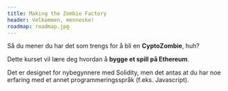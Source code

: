 ```yaml
---
title: Making the Zombie Factory
header: Velkommen, menneske!
roadmap: roadmap.jpg
---
```

Så du mener du har det som trengs for å bli en **CyptoZombie**, huh?

Dette kurset vil lære deg hvordan å **bygge et spill på Ethereum**.

Det er designet for nybegynnere med Solidity, men det antas at du har noe erfaring med et annet programmeringsspråk (f.eks. Javascript).